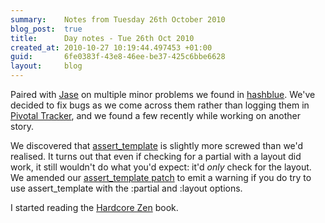 ```yaml
---
summary:    Notes from Tuesday 26th October 2010
blog_post:  true
title:      Day notes - Tue 26th Oct 2010
created_at: 2010-10-27 10:19:44.497453 +01:00
guid:       6fe0383f-43e8-46ee-be37-425c6bbe6628
layout:     blog
---
```

Paired with [Jase](http://jasoncale.com/) on multiple minor problems we found in [hashblue](http://hashblue.com).  We've decided to fix bugs as we come across them rather than logging them in [Pivotal Tracker](http://www.pivotaltracker.com/), and we found a few recently while working on another story.

We discovered that [assert_template](http://api.rubyonrails.org/classes/ActionController/TemplateAssertions.html#method-i-assert_template) is slightly more screwed than we'd realised.  It turns out that even if checking for a partial with a layout did work, it still wouldn't do what you'd expect: it'd *only* check for the layout.  We amended our [assert_template patch](http://github.com/freerange/action_controller_template_assertions_ticket_5247) to emit a warning if you do try to use assert_template with the :partial and :layout options.

I started reading the [Hardcore Zen](http://www.amazon.co.uk/Hardcore-Zen-Monster-Movies-Reality/dp/086171380X) book.
